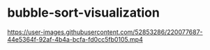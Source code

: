 # bubble-sort-visualization



https://user-images.githubusercontent.com/52853286/220077687-44e5364f-92af-4b4a-bcfa-fd0cc5fb0105.mp4

